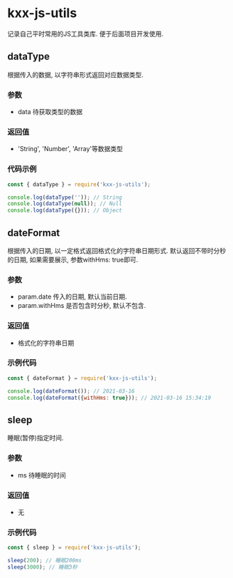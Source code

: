 # kxx-js-utils
记录自己平时常用的JS工具类库. 便于后面项目开发使用.


## dataType
根据传入的数据, 以字符串形式返回对应数据类型.
### 参数
- data 待获取类型的数据
### 返回值
- 'String', 'Number', 'Array'等数据类型
### 代码示例
```js
const { dataType } = require('kxx-js-utils');

console.log(dataType('')); // String
console.log(dataType(null)); // Null
console.log(dataType({})); // Object
```

## dateFormat

根据传入的日期, 以一定格式返回格式化的字符串日期形式.
默认返回不带时分秒的日期, 如果需要展示, 参数withHms: true即可.
### 参数

- param.date 传入的日期, 默认当前日期.
- param.withHms 是否包含时分秒, 默认不包含. 
### 返回值
- 格式化的字符串日期
### 示例代码
```js
const { dateFormat } = require('kxx-js-utils');

console.log(dateFormat()); // 2021-03-16
console.log(dateFormat({withHms: true})); // 2021-03-16 15:34:19
```


## sleep
睡眠(暂停)指定时间.
### 参数
- ms 待睡眠的时间
### 返回值
- 无
### 示例代码
```js
const { sleep } = require('kxx-js-utils');

sleep(200); // 睡眠200ms
sleep(3000); // 睡眠3秒
```

